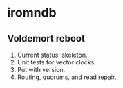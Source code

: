 # iromndb

## Voldemort reboot

1. Current status: skeleton.
2. Unit tests for vector clocks.
3. Put with version.
4. Routing, quorums, and read repair. 
